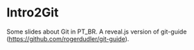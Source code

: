# Intro2Git
Some slides about Git in PT_BR. A reveal.js version of git-guide (https://github.com/rogerdudler/git-guide).
